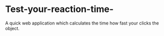 # Test-your-reaction-time-
A quick web application which calculates the time how fast your clicks the object.
